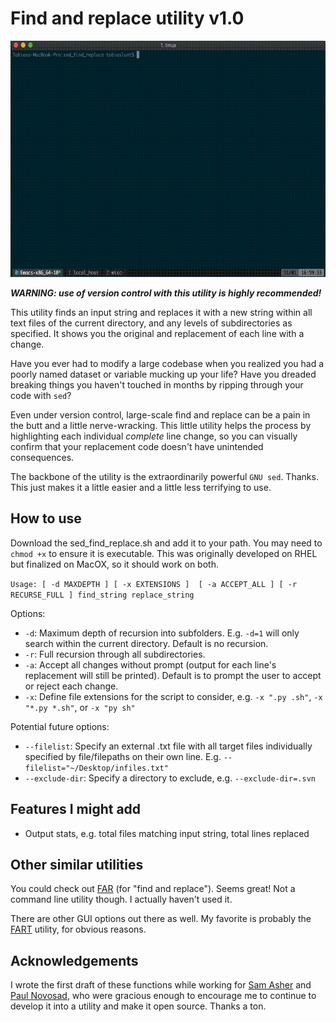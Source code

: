 # Find and replace utility v1.0

![Find-replace](https://github.com/tobylunt/sed_find_replace/raw/master/fr_example.gif "tutorial")

**_WARNING: use of version control with this utility is highly recommended!_**

This utility finds an input string and replaces it with a new string within all text files of the current directory, and any levels of subdirectories as specified. It shows you the original and replacement of each line with a change.

Have you ever had to modify a large codebase when you realized you had a poorly named dataset or variable mucking up your life? Have you dreaded breaking things you haven't touched in months by ripping through your code with `sed`?

Even under version control, large-scale find and replace can be a pain in the butt and a little nerve-wracking. This little utility helps the process by highlighting each individual *complete* line change, so you can visually confirm that your replacement code doesn't have unintended consequences.

The backbone of the utility is the extraordinarily powerful `GNU sed`. Thanks. This just makes it a little easier and a little less terrifying to use.

## How to use

Download the sed_find_replace.sh and add it to your path. You may need to `chmod +x` to ensure it is executable. This was originally developed on RHEL but finalized on MacOX, so it should work on both.

```Usage: [ -d MAXDEPTH ] [ -x EXTENSIONS ]  [ -a ACCEPT_ALL ] [ -r RECURSE_FULL ] find_string replace_string```

Options:

* `-d`: Maximum depth of recursion into subfolders. E.g. `-d=1` will only search within the current directory. Default is no recursion.
* `-r`: Full recursion through all subdirectories.
* `-a`: Accept all changes without prompt (output for each line's replacement will still be printed). Default is to prompt the user to accept or reject each change.
* `-x`: Define file extensions for the script to consider, e.g. `-x ".py .sh"`, `-x "*.py *.sh"`, or `-x "py sh"`

Potential future options:

* `--filelist`: Specify an external .txt file with all target files individually specified by file/filepaths on their own line. E.g. `--filelist="~/Desktop/infiles.txt"`
* `--exclude-dir`: Specify a directory to exclude, e.g. `--exclude-dir=.svn`



## Features I might add

* Output stats, e.g. total files matching input string, total lines replaced

## Other similar utilities

You could check out [FAR](http://findandreplace.sourceforge.net/) (for "find and replace"). Seems great! Not a command line utility though. I actually haven't used it.

There are other GUI options out there as well. My favorite is probably the [FART](http://fart-it.sourceforge.net/) utility, for obvious reasons.

## Acknowledgements

I wrote the first draft of these functions while working for [Sam Asher](https://samuelasher.com/) and [Paul Novosad](https://www.dartmouth.edu/~novosad/), who were gracious enough to encourage me to continue to develop it into a utility and make it open source. Thanks a ton.
